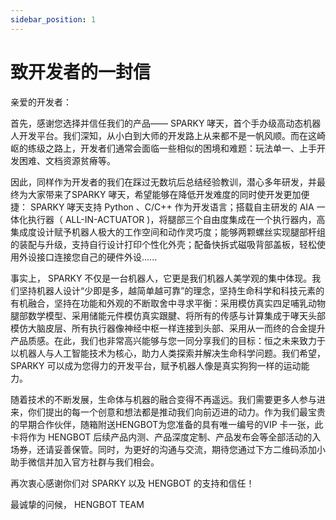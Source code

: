```yaml
---
sidebar_position: 1
---
```


# 致开发者的一封信

亲爱的开发者：
 
首先，感谢您选择并信任我们的产品—— SPARKY 哮天，首个手办级高动态机器人开发平台。我们深知，从小白到大师的开发路上从来都不是一帆风顺。而在这崎岖的练级之路上，开发者们通常会面临一些相似的困境和难题：玩法单一、上手开发困难、文档资源贫瘠等。

因此，同样作为开发者的我们在踩过无数坑后总结经验教训，潜心多年研发，并最终为大家带来了SPARKY 哮天，希望能够在降低开发难度的同时使开发更加便捷： SPARKY 哮天支持 Python 、C/C++ 作为开发语言；搭载自主研发的 AIA 一体化执行器（ ALL-IN-ACTUATOR )，将腿部三个自由度集成在一个执行器内，高集成度设计赋予机器人极大的工作空间和动作灵巧度；能够两颗螺丝实现腿部杆组的装配与升级，支持自行设计打印个性化外壳；配备快拆式磁吸背部盖板，轻松使用外设接口连接您自己的硬件外设......

事实上， SPARKY 不仅是一台机器人，它更是我们机器人美学观的集中体现。我们坚持机器人设计“少即是多，越简单越可靠”的理念，坚持生命科学和科技元素的有机融合，坚持在功能和外观的不断取舍中寻求平衡：采用模仿真实四足哺乳动物腿部数学模型、采用储能元件模仿真实跟腱、将所有的传感与计算集成于哮天头部模仿大脑皮层、所有执行器像神经中枢一样连接到头部、采用从一而终的合金提升产品质感。在此，我们也非常高兴能够与您一同分享我们的目标：恒之未来致力于以机器人与人工智能技术为核心，助力人类探索并解决生命科学问题。我们希望， SPARKY 可以成为您得力的开发平台，赋予机器人像是真实狗狗一样的运动能力。

随着技术的不断发展，生命体与机器的融合变得不再遥远。我们需要更多人参与进来，你们提出的每一个创意和想法都是推动我们向前迈进的动力。作为我们最宝贵的早期合作伙伴，随箱附送HENGBOT为您准备的具有唯一编号的VIP 卡一张，此卡将作为 HENGBOT 后续产品内测、产品深度定制、产品发布会等全部活动的入场券，还请妥善保管。同时，为更好的沟通与交流，期待您通过下方二维码添加小助手微信并加入官方社群与我们相会。

再次衷心感谢你们对 SPARKY 以及 HENGBOT 的支持和信任！
 
最诚挚的问候，
HENGBOT TEAM 